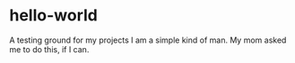 # hello-world
A testing ground for my projects
I am a simple kind of man. My mom asked me to do this, if I can.
